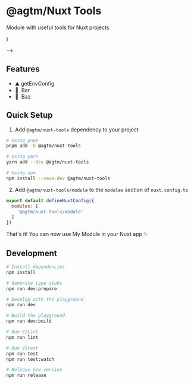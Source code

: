 <!--
Get your module up and running quickly.

Find and replace all on all files (CMD+SHIFT+F):
- Name: My Module
- Package name: my-module
- Description: My new Nuxt module
-->

# @agtm/Nuxt Tools
<!--
[![npm version][npm-version-src]][npm-version-href]
[![npm downloads][npm-downloads-src]][npm-downloads-href]
[![License][license-src]][license-href]
[![Nuxt][nuxt-src]][nuxt-href]
-->
Module with useful tools for Nuxt projects
<!--
[//]: # (- [✨ &nbsp;Release Notes]&#40;/CHANGELOG.md&#41;)

[//]: # (<!-- - [🏀 Online playground]&#40;https://stackblitz.com/github/your-org/my-module?file=playground%2Fapp.vue&#41; -->)

[//]: # (<!-- - [📖 &nbsp;Documentation]&#40;https://example.com&#41; -->)
-->
## Features

<!-- Highlight some of the features your module provide here -->
- ⛰ getEnvConfig
- 🚠 &nbsp;Bar
- 🌲 &nbsp;Baz

## Quick Setup

1. Add `@agtm/nuxt-tools` dependency to your project

```bash
# Using pnpm
pnpm add -D @agtm/nuxt-tools

# Using yarn
yarn add --dev @agtm/nuxt-tools

# Using npm
npm install --save-dev @agtm/nuxt-tools
```

2. Add `@agtm/nuxt-tools/module` to the `modules` section of `nuxt.config.ts`

```js
export default defineNuxtConfig({
  modules: [
    '@agtm/nuxt-tools/module'
  ]
})
```

That's it! You can now use My Module in your Nuxt app ✨

## Development

```bash
# Install dependencies
npm install

# Generate type stubs
npm run dev:prepare

# Develop with the playground
npm run dev

# Build the playground
npm run dev:build

# Run ESLint
npm run lint

# Run Vitest
npm run test
npm run test:watch

# Release new version
npm run release
```

<!-- Badges -->
[npm-version-src]: https://img.shields.io/npm/v/my-module/latest.svg?style=flat&colorA=18181B&colorB=28CF8D
[npm-version-href]: https://npmjs.com/package/my-module

[npm-downloads-src]: https://img.shields.io/npm/dm/my-module.svg?style=flat&colorA=18181B&colorB=28CF8D
[npm-downloads-href]: https://npmjs.com/package/my-module

[license-src]: https://img.shields.io/npm/l/my-module.svg?style=flat&colorA=18181B&colorB=28CF8D
[license-href]: https://npmjs.com/package/my-module

[nuxt-src]: https://img.shields.io/badge/Nuxt-18181B?logo=nuxt.js
[nuxt-href]: https://nuxt.com
